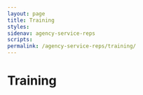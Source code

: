 ```yaml
---
layout: page
title: Training
styles:
sidenav: agency-service-reps
scripts:
permalink: /agency-service-reps/training/
---
```


# Training



<!-- CONTENT END -->

